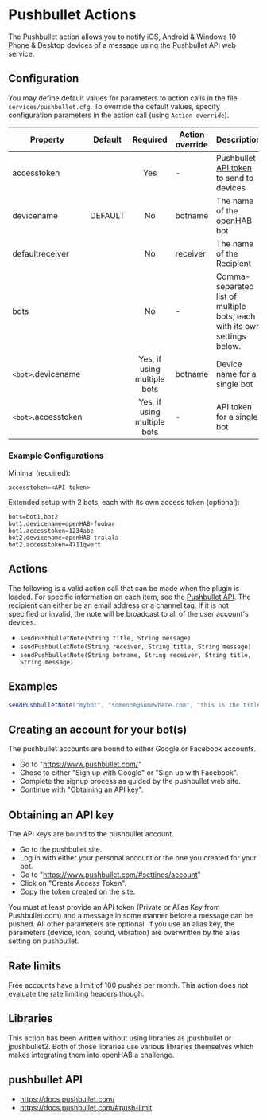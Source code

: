# Pushbullet Actions

The Pushbullet action allows you to notify iOS, Android & Windows 10 Phone & Desktop devices of a message using the Pushbullet API web service.

## Configuration

You may define default values for parameters to action calls in the file `services/pushbullet.cfg`.
To override the default values, specify configuration parameters in the action call (using `Action override`).

| Property            | Default | Required                        | Action override       | Description                                                                                                   |
|---------------------|---------|:-------------------------------:|-----------------------|---------------------------------------------------------------------------|
| accesstoken         |         | Yes                             | -                     | Pushbullet [API token](#obtaining-an-api-key) to send to devices       |
| devicename          | DEFAULT | No                              |  botname              | The name of the openHAB bot                                               |
| defaultreceiver     |         | No                              | receiver              | The name of the Recipient                                                 |
| bots                |         | No                              | -                     | Comma-separated list of multiple bots, each with its own settings below.  |
| `<bot>`.devicename  |         | Yes, if using multiple bots     | botname               | Device name for a single bot                                               |
| `<bot>`.accesstoken |         | Yes, if using multiple bots     | -                                       | API token for a single bot                               |

### Example Configurations
Minimal (required):

```
accesstoken=<API token>
```

Extended setup with 2 bots, each with its own access token (optional):

```
bots=bot1,bot2
bot1.devicename=openHAB-foobar
bot1.accesstoken=1234abc
bot2.devicename=openHAB-tralala
bot2.accesstoken=4711qwert
```

## Actions

The following is a valid action call that can be made when the plugin is loaded.
For specific information on each item, see the [Pushbullet API](https://docs.pushbullet.com/).
The recipient can either be an email address or a channel tag.
If it is not specified or invalid, the note will be broadcast to all of the user account's devices.

- `sendPushbulletNote(String title, String message)`
- `sendPushbulletNote(String receiver, String title, String message)`
- `sendPushbulletNote(String botname, String receiver, String title, String message)`

## Examples

```java
sendPushbulletNote("mybot", "someone@somewhere.com", "this is the title", "And this is the body of the message")
```

## Creating an account for your bot(s)

The pushbullet accounts are bound to either Google or Facebook accounts.

- Go to "<https://www.pushbullet.com/>"
- Chose to either "Sign up with Google" or "Sign up with Facebook".
- Complete the signup process as guided by the pushbullet web site.
- Continue with "Obtaining an API key".

## Obtaining an API key

The API keys are bound to the pushbullet account.

- Go to the pushbullet site.
- Log in with either your personal account or the one you created for your bot.
- Go to "<https://www.pushbullet.com/#settings/account>"
- Click on "Create Access Token".
- Copy the token created on the site.

You must at least provide an API token (Private or Alias Key from Pushbullet.com) and a message in some manner before a message can be pushed.
All other parameters are optional.
If you use an alias key, the parameters (device, icon, sound, vibration) are overwritten by the alias setting on pushbullet.

## Rate limits

Free accounts have a limit of 100 pushes per month.
This action does not evaluate the rate limiting headers though.

## Libraries

This action has been written without using libraries as jpushbullet or jpushbullet2.
Both of those libraries use various libraries themselves which makes integrating them into openHAB a challenge.

## pushbullet API

- <https://docs.pushbullet.com/>
- <https://docs.pushbullet.com/#push-limit>
